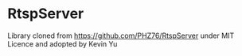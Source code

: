 # RtspServer

Library cloned from https://github.com/PHZ76/RtspServer under MIT Licence and adopted by Kevin Yu
